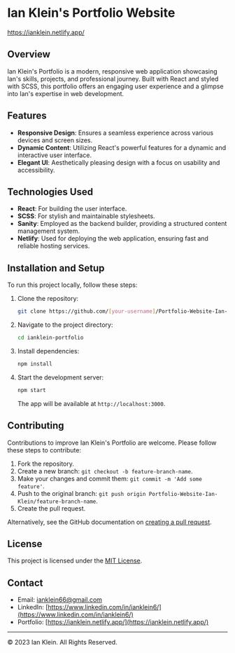 
# Ian Klein's Portfolio Website

https://ianklein.netlify.app/

## Overview
Ian Klein's Portfolio is a modern, responsive web application showcasing Ian's skills, projects, and professional journey. Built with React and styled with SCSS, this portfolio offers an engaging user experience and a glimpse into Ian's expertise in web development.

## Features
- **Responsive Design**: Ensures a seamless experience across various devices and screen sizes.
- **Dynamic Content**: Utilizing React's powerful features for a dynamic and interactive user interface.
- **Elegant UI**: Aesthetically pleasing design with a focus on usability and accessibility.

## Technologies Used
- **React**: For building the user interface.
- **SCSS**: For stylish and maintainable stylesheets.
- **Sanity**: Employed as the backend builder, providing a structured content management system.
- **Netlify**: Used for deploying the web application, ensuring fast and reliable hosting services.

## Installation and Setup
To run this project locally, follow these steps:

1. Clone the repository:
   ```bash
   git clone https://github.com/[your-username]/Portfolio-Website-Ian-Klein.git
   ```
2. Navigate to the project directory:
   ```bash
   cd ianklein-portfolio
   ```
3. Install dependencies:
   ```bash
   npm install
   ```
4. Start the development server:
   ```bash
   npm start
   ```
   The app will be available at `http://localhost:3000`.

## Contributing
Contributions to improve Ian Klein's Portfolio are welcome. Please follow these steps to contribute:

1. Fork the repository.
2. Create a new branch: `git checkout -b feature-branch-name`.
3. Make your changes and commit them: `git commit -m 'Add some feature'`.
4. Push to the original branch: `git push origin Portfolio-Website-Ian-Klein/feature-branch-name`.
5. Create the pull request.

Alternatively, see the GitHub documentation on [creating a pull request](https://docs.github.com/en/github/collaborating-with-issues-and-pull-requests/creating-a-pull-request).

## License
This project is licensed under the [MIT License](LICENSE).

## Contact
- Email: [ianklein66@gmail.com](mailto:ianklein66@gmail.com)
- LinkedIn: [https://www.linkedin.com/in/ianklein6/](https://www.linkedin.com/in/ianklein6/)
- Portfolio: [https://ianklein.netlify.app/](https://ianklein.netlify.app/)

---

© 2023 Ian Klein. All Rights Reserved.
